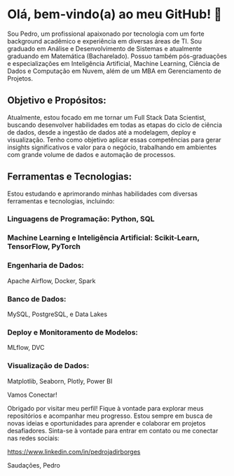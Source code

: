 # Olá, bem-vindo(a) ao meu GitHub! 👋

Sou Pedro, um profissional apaixonado por tecnologia com um forte background acadêmico e experiência em diversas áreas de TI. Sou graduado em Análise e Desenvolvimento de Sistemas e atualmente graduando em Matemática (Bacharelado). Possuo também pós-graduações e especializações em Inteligência Artificial, Machine Learning, Ciência de Dados e Computação em Nuvem, além de um MBA em Gerenciamento de Projetos.

## Objetivo e Propósitos:

Atualmente, estou focado em me tornar um Full Stack Data Scientist, buscando desenvolver habilidades em todas as etapas do ciclo de ciência de dados, desde a ingestão de dados até a modelagem, deploy e visualização. Tenho como objetivo aplicar essas competências para gerar insights significativos e valor para o negócio, trabalhando em ambientes com grande volume de dados e automação de processos.

## Ferramentas e Tecnologias:

Estou estudando e aprimorando minhas habilidades com diversas ferramentas e tecnologias, incluindo:

### Linguagens de Programação: Python, SQL

### Machine Learning e Inteligência Artificial: Scikit-Learn, TensorFlow, PyTorch

### Engenharia de Dados: 
Apache Airflow, Docker, Spark

### Banco de Dados: 
MySQL, PostgreSQL, e Data Lakes

### Deploy e Monitoramento de Modelos: 
MLflow, DVC

### Visualização de Dados: 
Matplotlib, Seaborn, Plotly, Power BI

Vamos Conectar!

Obrigado por visitar meu perfil! Fique à vontade para explorar meus repositórios e acompanhar meu progresso. Estou sempre em busca de novas ideias e oportunidades para aprender e colaborar em projetos desafiadores. Sinta-se à vontade para entrar em contato ou me conectar nas redes sociais:

https://www.linkedin.com/in/pedrojadirborges

Saudações,
Pedro
